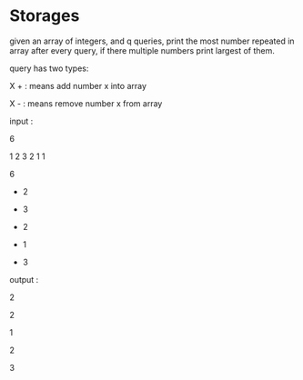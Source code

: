 # Storages

given an array of integers, and q queries, print the most number repeated in array after every query, if there multiple numbers print largest of them.

query has two types:

X + : means add number x into array

X - : means remove number x from array

input :

6

1 2 3 2 1 1

6

+ 2

+ 3

- 2

- 1 

+ 3

output :

2

2

1

2

3

```cpp

```
